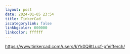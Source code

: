 ```yaml
---
layout: post
date: 2024-01-05 23:54
title: TinkerCad
iscategorylink: false
linkbgcolor: 000000
linkcolor: ffffff
---
```

https://www.tinkercad.com/users/kYk0Q8tLucf-pfeifferch/
